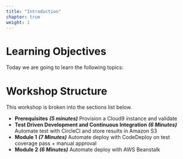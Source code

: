 ```yaml
---
title: "Introduction"
chapter: true
weight: 1
---
```


# Learning Objectives
Today we are going to learn the following topics:

[comment]: <> (Add learning objectives across all modules)

# Workshop Structure

This workshop is broken into the sections list below.

[comment]: <> (Add length of workshop or per module)

- **Prerequisites** ***(5 minutes)*** Provision a Cloud9 instance and validate
- **Test Driven Development and Continuous Integration** ***(6 Minutes)*** Automate test with CircleCI and store results in Amazon S3
- **Module 1** ***(7 Minutes)*** Automate deploy with CodeDeploy on test coverage pass + manual approval
- **Module 2** ***(6 Minutes)*** Automate deploy with AWS Beanstalk